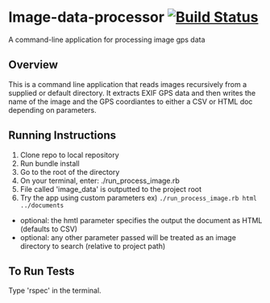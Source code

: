 # Image-data-processor [![Build Status](https://travis-ci.com/timchipperfield/Image-data-processor.svg?branch=master)](https://travis-ci.com/timchipperfield/Image-data-processor)
A command-line application for processing image gps data

## Overview

This is a command line application that reads images recursively from a supplied or default directory. It extracts EXIF GPS data and then writes the name of the image and the GPS coordiantes to either a CSV or HTML doc depending on parameters.

## Running Instructions
1. Clone repo to local repository
2. Run bundle install
3. Go to the root of the directory
4. On your terminal, enter: ./run_process_image.rb
5. File called 'image_data' is outputted to the project root
6. Try the app using custom parameters ex) `./run_process_image.rb html ../documents`
  - optional: the hmtl parameter specifies the output the document as HTML (defaults to CSV)
  - optional: any other parameter passed will be treated as an image directory to search (relative to project path)

## To Run Tests
Type 'rspec' in the terminal.
